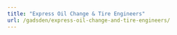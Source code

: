 ```yaml
---
title: "Express Oil Change & Tire Engineers"
url: /gadsden/express-oil-change-and-tire-engineers/
---
```

